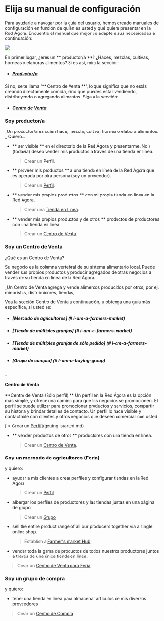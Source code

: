 # Elija su manual de configuración
Para ayudarle a navegar por la guía del usuario, hemos creado manuales de configuración en función de quién es usted y qué quiere presentar en la Red Ágora. Encuentre el manual que mejor se adapte a sus necesidades a continuación:

![](/assets/foodproducersandhubs.jpg)

En primer lugar, ¿eres un ** productor/a **? ¿Haces, mezclas, cultivas, horneas o elaboras alimentos? Si es así, mira la sección:
* ##### [Productor/a](#i-am-a-producer)

Si no, se te llama '** Centro de Venta **', lo que significa que no estás creando directamente comida, sino que puedes estar vendiendo, distribuyendo o agregando alimentos. Siga a la sección:
* ##### [Centro de Venta](#i-am-a-hub)

### Soy productor/a
_Un productor/a es quien hace, mezcla, cultiva, hornea o elabora alimentos.
_
Quiero...

* ** ser visible ** en el directorio de la Red Ágora y presentarme. No \ (todavía\) deseo vender mis productos a través de una tienda en línea.

  > Crear un [Perfil](/getting-started.md).
  
* ** proveer mis productos ** a una tienda en línea de la Red Ágora que es operada por otra persona (soy un proveedor).
  > Crear un [Perfil](/getting-started.md).

* ** vender mis propios productos ** con mi propia tienda en línea en la Red Ágora.

  > Crear una [Tienda en Línea](/producer-set-up-guide.md).

* ** vender mis propios productos y de otros ** productos de productores con una tienda en línea.

  > Crear un [Centro de Venta](/hubs-set-up-guide.md).

### Soy un Centro de Venta

¿Qué es un Centro de Venta?

Su negocio es la columna vertebral de su sistema alimentario local. Puede vender sus propios productos y producir agregados de otras negocios a través de su tienda en línea de la Red Ágora.

_Un Centro de Venta agrega y vende alimentos producidos por otros, por ej. minoristas, distribuidores, tiendas, _

Vea la sección Centro de Venta a continuación,
u obtenga una guía más específica, si usted es:
* ##### [Mercado de agricultores] (# i-am-a-farmers-market)
* ##### [Tienda de múltiples granjas] (# i-am-a-farmers-market)
* ##### [Tienda de múltiples granjas de sólo pedido] (# i-am-a-farmers-market)
* ##### [Grupo de compra] (# i-am-a-buying-group)
_

#### Centro de Venta
**Centro de Venta (Sólo perfil)
** Un perfil en la Red Ágora es la opción más simple, y ofrece una camino para que los negocios se promocionen. El perfil se puede utilizar para promocionar productos y servicios, compartir su historia y brindar detalles de contacto. Un perfil lo hace visible y contactable con clientes y otros negocios que deseen comerciar con usted.

[  > Crear un [Perfil](/getting-started.md)](getting-started.md)

* ** vender productos de otros ** productores con una tienda en línea.

  > Crear un [Centro de Venta](/hubs-set-up-guide.md).

### Soy un mercado de agricultores (Feria)

y quiero:

* ayudar a mis clientes a crear perfiles y configurar tiendas en la Red Ágora

  > Crear un [Perfil](/getting-started.md)

* albergar los perfiles de productores y las tiendas juntas en una página de grupo

  > Crear un [Grupo](/farmers-market.md)

* sell the entire product range of all our producers together via a single online shop.

  > Establish a [Farmer's market Hub](/farmers-market.md)

* vender toda la gama de productos de todos nuestros productores juntos a través de una única tienda en línea.

> Crear un [Centro de Venta para Feria](/farmers-market.md)

### Soy un grupo de compra
y quiero:

* tener una tienda en línea para almacenar artículos de mis diversos proveedores
> Crear un [Centro de Compra](/buying-group.md)